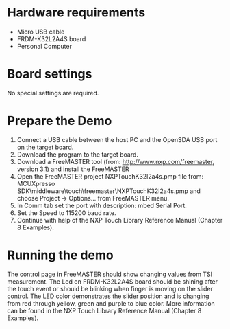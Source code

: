 Hardware requirements
=====================
- Micro USB cable
- FRDM-K32L2A4S board
- Personal Computer

Board settings
============
No special settings are required.

Prepare the Demo
===============
1.  Connect a USB cable between the host PC and the OpenSDA USB port on the target board.
2.  Download the program to the target board.
3.  Download a FreeMASTER tool (from: http://www.nxp.com/freemaster, version 3.1) and install the FreeMASTER
4.  Open the FreeMASTER project NXPTouchK32l2a4s.pmp file from: MCUXpresso SDK\middleware\touch\freemaster\NXPTouchK32l2a4s.pmp and choose Project -> Options... from FreeMASTER menu.  
5.  In Comm tab set the port with description: mbed Serial Port.
6.  Set the Speed to 115200 baud rate.
7.  Continue with help of the NXP Touch Library Reference Manual (Chapter 8 Examples).

Running the demo
================
The control page in FreeMASTER should show changing values from TSI measurement. The Led on FRDM-K32L2A4S board 
should be shining after the touch event or should be blinking when finger is moving on the slider control. 
The LED color demonstrates the slider position and is changing from red through yellow, green and purple to blue color.
More information can be found in the NXP Touch Library Reference Manual (Chapter 8 Examples).
